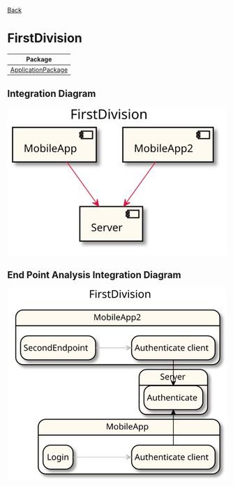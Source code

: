 

[Back](../README.md)

# FirstDivision

| Package |
----|
[ApplicationPackage](ApplicationPackage/README.md)|

## Integration Diagram
<img src="integration.svg">

## End Point Analysis Integration Diagram
<img src="integrationEPA.svg">

